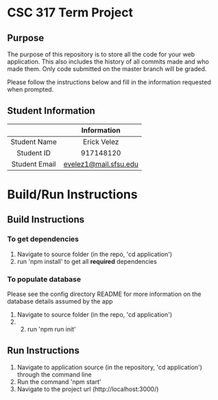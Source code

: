 # CSC 317 Term Project

## Purpose

The purpose of this repository is to store all the code for your web application. This also includes the history of all commits made and who made them. Only code submitted on the master branch will be graded.

Please follow the instructions below and fill in the information requested when prompted.

## Student Information

|               | Information           |
|:-------------:|:---------------------:|
| Student Name  | Erick Velez           |
| Student ID    | 917148120             |
| Student Email | evelez1@mail.sfsu.edu |



# Build/Run Instructions

## Build Instructions
### To get dependencies
1. Navigate to source folder (in the repo, 'cd application')
2. run 'npm install' to get all **required** dependencies

### To populate database
Please see the config directory README for more information on the database details assumed by the app
1. Navigate to source folder (in the repo, 'cd application')
2. 2. run 'npm run init' 

## Run Instructions
1. Navigate to application source (in the repository, 'cd application') through the command line
2. Run the command 'npm start'
3. Navigate to the project url (http://localhost:3000/)
